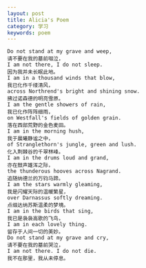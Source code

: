 ```yaml
---
layout: post
title: Alicia's Poem
category: 学习
keywords: poem
---
```



	Do not stand at my grave and weep, 
	请不要在我的墓前啜泣，
	I am not there, I do not sleep. 
	因为我并未长眠此地。
	I am in a thousand winds that blow, 
	我已化作千缕清风，
	across Northrend's bright and shining snow. 
	拂过诺森德的明亮雪原。
	I am the gentle showers of rain, 
	我已化作阵阵细雨，
	on Westfall's fields of golden grain. 
	落在西部荒野的金色麦田。	
	I am in the morning hush,
	我于晨曦静谧之中，
	of Stranglethorn's jungle, green and lush. 	
	化入荆棘谷的千翠林峰。
	I am in the drums loud and grand,	
	亦在鼓声雄浑之际，
	the thunderous hooves across Nagrand. 
	追随纳德兰的万钧马蹄。
	I am the stars warmly gleaming,
	我是闪耀天际的温暖繁星， 
	over Darnassus softly dreaming.
	点缀达纳苏斯温柔的梦境。 
	I am in the birds that sing, 
	我已是袅袅高歌的飞鸟，
	I am in each lovely thing.
	留存于人间一切的美妙。
	Do not stand at my grave and cry, 
	请不要在我的墓前哭泣，
	I am not there. I do not die. 
	我不在那里，我从未停息。